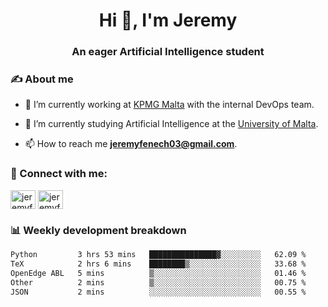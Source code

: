 <h1 align="center">Hi 👋, I'm Jeremy</h1>
<h3 align="center">An eager Artificial Intelligence student</h3>

<h3 align="left">✍ About me</h3>

- 🔭 I’m currently working at [KPMG Malta](https://kpmg.com/mt/en/home.html) with the internal DevOps team.

- 🌱 I’m currently studying Artificial Intelligence at the [University of Malta](https://www.linkedin.com/school/university-of-malta/).

- 📫 How to reach me **jeremyfenech03@gmail.com**.

<h3 align="left">🔗 Connect with me:</h3>
<p align="left">
<a href="https://linkedin.com/in/jeremyfenech" target="blank"><img align="center" src="https://raw.githubusercontent.com/rahuldkjain/github-profile-readme-generator/master/src/images/icons/Social/linked-in-alt.svg" alt="jeremyfenech" height="30" width="40" /></a>
<a href="https://www.leetcode.com/jeremyfen" target="blank"><img align="center" src="https://raw.githubusercontent.com/rahuldkjain/github-profile-readme-generator/master/src/images/icons/Social/leet-code.svg" alt="jeremyfen" height="30" width="40" /></a>
</p>


<h3 align="left">📊 Weekly development breakdown</h3>

<!--START_SECTION:waka-->

```txt
Python         3 hrs 53 mins   ███████████████▓░░░░░░░░░   62.09 %
TeX            2 hrs 6 mins    ████████▒░░░░░░░░░░░░░░░░   33.68 %
OpenEdge ABL   5 mins          ▒░░░░░░░░░░░░░░░░░░░░░░░░   01.46 %
Other          2 mins          ▒░░░░░░░░░░░░░░░░░░░░░░░░   00.75 %
JSON           2 mins          ░░░░░░░░░░░░░░░░░░░░░░░░░   00.55 %
```

<!--END_SECTION:waka-->
